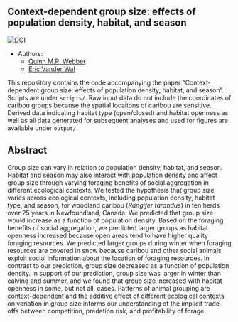 

## Context-dependent group size: effects of population density, habitat, and season



[![DOI](https://zenodo.org/badge/DOI/10.5281/zenodo.4723310.svg)](https://doi.org/10.5281/zenodo.4723310)


  - Authors:
      - [Quinn M.R. Webber](https://qwebber.weebly.com/)
      - [Eric Vander Wal](https://weel.gitlab.io/)

This repository contains the code accompanying the paper “Context-dependent group size: effects of population density, habitat, and season”. 
Scripts are under `scripts/`.  Raw input data do not include the coordinates of caribou groups because the spatial locaitons of caribou are sensitive. Derived data indicating habitat type (open/closed) and habitat openness as well as all data generated for subsequent analyses and used for figures are available under `output/`.

## Abstract

Group size can vary in relation to population density, habitat, and season. Habitat and season may also interact with population density and affect group size through varying foraging benefits of social aggregation in different ecological contexts. We tested the hypothesis that group size varies across ecological contexts, including population density, habitat type, and season, for woodland caribou (*Rangifer tarandus*) in ten herds over 25 years in Newfoundland, Canada. We predicted that group size would increase as a function of population density. Based on the foraging benefits of social aggregation, we predicted larger groups as habitat openness increased because open areas tend to have higher quality foraging resources. We predicted larger groups during winter when foraging resources are covered in snow because caribou and other social animals exploit social information about the location of foraging resources. In contrast to our prediction, group size decreased as a function of population density. In support of our prediction, group size was larger in winter than calving and summer, and we found that group size increased with habitat openness in some, but not all, cases. Patterns of animal grouping are context-dependent and the additive effect of different ecological contexts on variation in group size informs our understanding of the implicit trade-offs between competition, predation risk, and profitability of forage.
